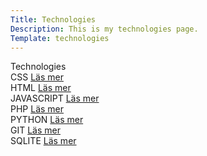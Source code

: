 ```yaml
---
Title: Technologies
Description: This is my technologies page.
Template: technologies
---
```


<div class='heading'>
Technologies
</div>

<div class="box box1">
CSS
<a href=
"%base_url%?technology/css">Läs mer</a>
</div>

<div class="box box2">
HTML
<a href=
"%base_url%?technology/html">Läs mer</a>
</div>

<div class="box box3">
JAVASCRIPT
<a href=
"%base_url%?technology/java">Läs mer</a>
</div>

<div class="box box4">
PHP
<a href=
"%base_url%?technology/php">Läs mer</a>
</div>

<div class="box box5">
PYTHON
<a href=
"%base_url%?technology/python">Läs mer</a>
</div>

<div class="box box6">
GIT
<a href=
"%base_url%?technology/git">Läs mer</a>
</div>

<div class="box box7">
SQLITE
<a href=
"%base_url%?technology/sqlite">Läs mer</a>
</div>